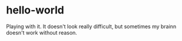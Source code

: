 # hello-world
Playing with it.
It doesn't look really difficult, but sometimes my brainn doesn't work without reason.
